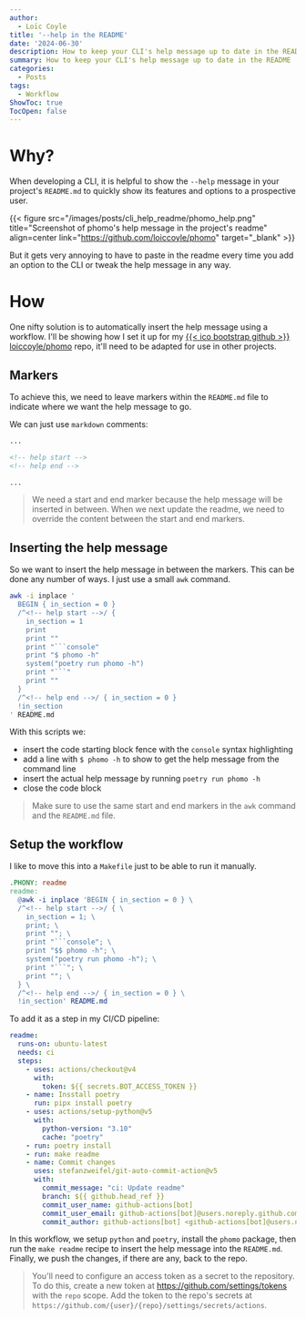 ```yaml
---
author:
  - Loïc Coyle
title: '--help in the README'
date: '2024-06-30'
description: How to keep your CLI's help message up to date in the README
summary: How to keep your CLI's help message up to date in the README
categories:
  - Posts
tags:
  - Workflow
ShowToc: true
TocOpen: false
---
```

# Why?

When developing a CLI, it is helpful to show the `--help` message in your project's `README.md` to quickly show its features and options to a prospective user.

{{< figure src="/images/posts/cli_help_readme/phomo_help.png" title="Screenshot of phomo's help message in the project's readme" align=center link="https://github.com/loiccoyle/phomo" target="_blank" >}}

But it gets very annoying to have to paste in the readme every time you add an option to the CLI or tweak the help message in any way.

# How

One nifty solution is to automatically insert the help message using a workflow. I'll be showing how I set it up for my [{{< ico bootstrap github >}} loiccoyle/phomo](https://github.com/loiccoyle/phomo) repo, it'll need to be adapted for use in other projects.

## Markers

To achieve this, we need to leave markers within the `README.md` file to indicate where we want the help message to go.

We can just use `markdown` comments:

```md
...

<!-- help start -->
<!-- help end -->

...
```

> We need a start and end marker because the help message will be inserted in between. When we next update the readme, we need to override the content between the start and end markers.

## Inserting the help message

So we want to insert the help message in between the markers. This can be done any number of ways. I just use a small `awk` command.

````sh {hl_lines=[7,8,9,10]}
awk -i inplace '
  BEGIN { in_section = 0 }
  /^<!-- help start -->/ {
    in_section = 1
    print
    print ""
    print "```console"
    print "$ phomo -h"
    system("poetry run phomo -h")
    print "```"
    print ""
  }
  /^<!-- help end -->/ { in_section = 0 }
  !in_section
' README.md
````

With this scripts we:

- insert the code starting block fence with the `console` syntax highlighting
- add a line with `$ phomo -h` to show to get the help message from the command line
- insert the actual help message by running `poetry run phomo -h`
- close the code block

> Make sure to use the same start and end markers in the `awk` command and the `README.md` file.

## Setup the workflow

I like to move this into a `Makefile` just to be able to run it manually.

````makefile
.PHONY: readme
readme:
  @awk -i inplace 'BEGIN { in_section = 0 } \
  /^<!-- help start -->/ { \
    in_section = 1; \
    print; \
    print ""; \
    print "```console"; \
    print "$$ phomo -h"; \
    system("poetry run phomo -h"); \
    print "```"; \
    print ""; \
  } \
  /^<!-- help end -->/ { in_section = 0 } \
  !in_section' README.md
````

To add it as a step in my CI/CD pipeline:

```yaml {hl_lines=[15]}
readme:
  runs-on: ubuntu-latest
  needs: ci
  steps:
    - uses: actions/checkout@v4
      with:
        token: ${{ secrets.BOT_ACCESS_TOKEN }}
    - name: Insstall poetry
      run: pipx install poetry
    - uses: actions/setup-python@v5
      with:
        python-version: "3.10"
        cache: "poetry"
    - run: poetry install
    - run: make readme
    - name: Commit changes
      uses: stefanzweifel/git-auto-commit-action@v5
      with:
        commit_message: "ci: Update readme"
        branch: ${{ github.head_ref }}
        commit_user_name: github-actions[bot]
        commit_user_email: github-actions[bot]@users.noreply.github.com
        commit_author: github-actions[bot] <github-actions[bot]@users.noreply.github.com>
```

In this workflow, we setup `python` and `poetry`, install the `phomo` package, then run the `make readme` recipe to insert the help message into the `README.md`. Finally, we push the changes, if there are any, back to the repo.

> You'll need to configure an access token as a secret to the repository. To do this, create a new token at <https://github.com/settings/tokens> with the `repo` scope. Add the token to the repo's secrets at `https://github.com/{user}/{repo}/settings/secrets/actions`.

